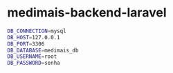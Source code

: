 # medimais-backend-laravel #


```bash
DB_CONNECTION=mysql
DB_HOST=127.0.0.1
DB_PORT=3306
DB_DATABASE=medimais_db
DB_USERNAME=root
DB_PASSWORD=senha
